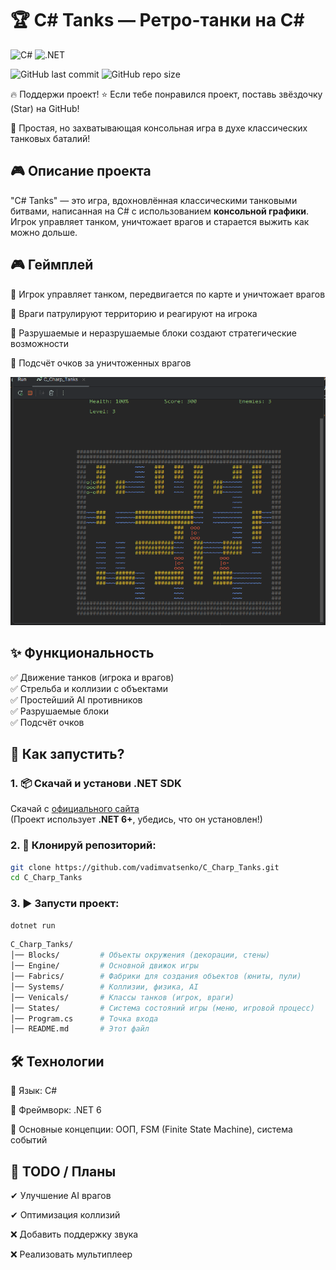 # 🏆 C# Tanks — Ретро-танки на C#

![C#](https://img.shields.io/badge/C%23-239120?style=for-the-badge&logo=c-sharp&logoColor=white)
![.NET](https://img.shields.io/badge/.NET-512BD4?style=for-the-badge&logo=dotnet&logoColor=white)

![GitHub last commit](https://img.shields.io/github/last-commit/vadimvatsenko/C_Charp_Tanks)
![GitHub repo size](https://img.shields.io/github/repo-size/vadimvatsenko/C_Charp_Tanks)

🔥 Поддержи проект!
⭐ Если тебе понравился проект, поставь звёздочку (Star) на GitHub!

🚀 Простая, но захватывающая консольная игра в духе классических танковых баталий!

## 🎮 Описание проекта
"C# Tanks" — это игра, вдохновлённая классическими танковыми битвами, написанная на C# с использованием **консольной графики**.  
Игрок управляет танком, уничтожает врагов и старается выжить как можно дольше.

## 🎮 Геймплей
<p>🔸 Игрок управляет танком, передвигается по карте и уничтожает врагов <p>
<p>🔸 Враги патрулируют территорию и реагируют на игрока <p>
<p>🔸 Разрушаемые и неразрушаемые блоки создают стратегические возможности <p>
<p>🔸 Подсчёт очков за уничтоженных врагов <p>

![Gameplay Screenshot](Gifs/Tanks.gif) 

## ✨ Функциональность
✅ Движение танков (игрока и врагов)  
✅ Стрельба и коллизии с объектами  
✅ Простейший AI противников  
✅ Разрушаемые блоки  
✅ Подсчёт очков  

## 🚀 Как запустить?
### 1. 📦 Скачай и установи .NET SDK  
Скачай с [официального сайта](https://dotnet.microsoft.com/en-us/download)  
(Проект использует **.NET 6+**, убедись, что он установлен!)

### 2. 📂 Клонируй репозиторий:
```sh
git clone https://github.com/vadimvatsenko/C_Charp_Tanks.git
cd C_Charp_Tanks
```
### 3. ▶ Запусти проект:
```sh
dotnet run
```

```sh
C_Charp_Tanks/
│── Blocks/         # Объекты окружения (декорации, стены)
│── Engine/         # Основной движок игры
│── Fabrics/        # Фабрики для создания объектов (юниты, пули)
│── Systems/        # Коллизии, физика, AI
│── Venicals/       # Классы танков (игрок, враги)
│── States/         # Система состояний игры (меню, игровой процесс)
│── Program.cs      # Точка входа
│── README.md       # Этот файл
```

## 🛠 Технологии
<p>📌 Язык: C# </p>
<p> 📌 Фреймворк: .NET 6 </p>
<p> 📌 Основные концепции: ООП, FSM (Finite State Machine), система событий </p>

## 🌟 TODO / Планы
<p> ✔ Улучшение AI врагов </p>
<p> ✔ Оптимизация коллизий </p>
<p> ❌ Добавить поддержку звука </p>
<p> ❌ Реализовать мультиплеер </p>


